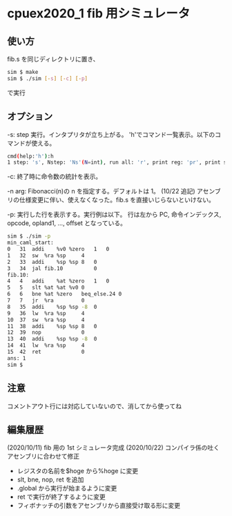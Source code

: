 # cpuex2020_1 fib 用シミュレータ

## 使い方

fib.s を同じディレクトリに置き、

```bash
sim $ make
sim $ ./sim [-s] [-c] [-p]
```

で実行

## オプション

-s:
step 実行。インタプリタが立ち上がる。
'h'でコマンド一覧表示。以下のコマンドが使える。

```bash
cmd(help:'h'):h
1 step: 's', Nstep: 'Ns'(N=int), run all: 'r', print reg: 'pr', print stat: 'ps', exit: 'exit'
```

-c:
終了時に命令数の統計を表示。

-n arg:
Fibonacci(n)の n を指定する。デフォルトは 1。
(10/22 追記) アセンブリの仕様変更に伴い、使えなくなった。fib.s を直接いじらないといけない。

-p:
実行した行を表示する。実行例は以下。
行は左から PC, 命令インデックス, opcode, opland1, ..., offset となっている。

```bash
sim $ ./sim -p
min_caml_start:
0	31	addi	%v0	%zero	1	0
1	32	sw	%ra	%sp		4
2	33	addi	%sp	%sp	8	0
3	34	jal	fib.10			0
fib.10:
4	4	addi	%at	%zero	1	0
5	5	slt	%at	%at	%v0	0
6	6	bne	%at	%zero	beq_else.24	0
7	7	jr	%ra			0
8	35	addi	%sp	%sp	-8	0
9	36	lw	%ra	%sp		4
10	37	sw	%ra	%sp		4
11	38	addi	%sp	%sp	8	0
12	39	nop				0
13	40	addi	%sp	%sp	-8	0
14	41	lw	%ra	%sp		4
15	42	ret				0
ans: 1
sim $
```

## 注意

コメントアウト行には対応していないので、消してから使ってね

## 編集履歴

(2020/10/11) fib 用の 1st シミュレータ完成
(2020/10/22) コンパイラ係の吐くアセンブリに合わせて修正

- レジスタの名前を\$hoge から%hoge に変更
- slt, bne, nop, ret を追加
- .global から実行が始まるように変更
- ret で実行が終了するように変更
- フィボナッチの引数をアセンブリから直接受け取る形に変更
